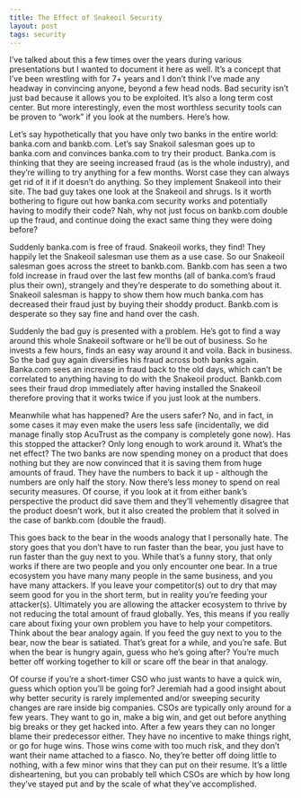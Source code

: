 ```yaml
---
title: The Effect of Snakeoil Security
layout: post
tags: security
---
```


I’ve talked about this a few times over the years during various presentations but I wanted to document it here as well. It’s a concept that I’ve been wrestling with for 7+ years and I don’t think I’ve made any headway in convincing anyone, beyond a few head nods. Bad security isn’t just bad because it allows you to be exploited. It’s also a long term cost center. But more interestingly, even the most worthless security tools can be proven to “work” if you look at the numbers. Here’s how.

Let’s say hypothetically that you have only two banks in the entire world: banka.com and bankb.com. Let’s say Snakoil salesman goes up to banka.com and convinces banka.com to try their product. Banka.com is thinking that they are seeing increased fraud (as is the whole industry), and they’re willing to try anything for a few months. Worst case they can always get rid of it if it doesn’t do anything. So they implement Snakeoil into their site. The bad guy takes one look at the Snakeoil and shrugs. Is it worth bothering to figure out how banka.com security works and potentially having to modify their code? Nah, why not just focus on bankb.com double up the fraud, and continue doing the exact same thing they were doing before?

Suddenly banka.com is free of fraud. Snakeoil works, they find! They happily let the Snakeoil salesman use them as a use case. So our Snakeoil salesman goes across the street to bankb.com. Bankb.com has seen a two fold increase in fraud over the last few months (all of banka.com’s fraud plus their own), strangely and they’re desperate to do something about it. Snakeoil salesman is happy to show them how much banka.com has decreased their fraud just by buying their shoddy product. Bankb.com is desperate so they say fine and hand over the cash.

Suddenly the bad guy is presented with a problem. He’s got to find a way around this whole Snakeoil software or he’ll be out of business. So he invests a few hours, finds an easy way around it and voila. Back in business. So the bad guy again diversifies his fraud across both banks again. Banka.com sees an increase in fraud back to the old days, which can’t be correlated to anything having to do with the Snakeoil product. Bankb.com sees their fraud drop immediately after having installed the Snakeoil therefore proving that it works twice if you just look at the numbers.

Meanwhile what has happened? Are the users safer? No, and in fact, in some cases it may even make the users less safe (incidentally, we did manage finally stop AcuTrust as the company is completely gone now). Has this stopped the attacker? Only long enough to work around it. What’s the net effect? The two banks are now spending money on a product that does nothing but they are now convinced that it is saving them from huge amounts of fraud. They have the numbers to back it up - although the numbers are only half the story. Now there’s less money to spend on real security measures. Of course, if you look at it from either bank’s perspective the product did save them and they’ll vehemently disagree that the product doesn’t work, but it also created the problem that it solved in the case of bankb.com (double the fraud).

This goes back to the bear in the woods analogy that I personally hate. The story goes that you don’t have to run faster than the bear, you just have to run faster than the guy next to you. While that’s a funny story, that only works if there are two people and you only encounter one bear. In a true ecosystem you have many many people in the same business, and you have many attackers. If you leave your competitor(s) out to dry that may seem good for you in the short term, but in reality you’re feeding your attacker(s). Ultimately you are allowing the attacker ecosystem to thrive by not reducing the total amount of fraud globally. Yes, this means if you really care about fixing your own problem you have to help your competitors. Think about the bear analogy again. If you feed the guy next to you to the bear, now the bear is satiated. That’s great for a while, and you’re safe. But when the bear is hungry again, guess who he’s going after? You’re much better off working together to kill or scare off the bear in that analogy.

Of course if you’re a short-timer CSO who just wants to have a quick win, guess which option you’ll be going for? Jeremiah had a good insight about why better security is rarely implemented and/or sweeping security changes are rare inside big companies. CSOs are typically only around for a few years. They want to go in, make a big win, and get out before anything big breaks or they get hacked into. After a few years they can no longer blame their predecessor either. They have no incentive to make things right, or go for huge wins. Those wins come with too much risk, and they don’t want their name attached to a fiasco. No, they’re better off doing little to nothing, with a few minor wins that they can put on their resume. It’s a little disheartening, but you can probably tell which CSOs are which by how long they’ve stayed put and by the scale of what they’ve accomplished.
